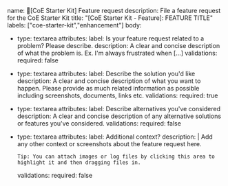name: 🚀[CoE Starter Kit] Feature request
description: File a feature request for the CoE Starter Kit
title: "[CoE Starter Kit - Feature]: FEATURE TITLE"
labels: ["coe-starter-kit","enhancement"]
body:
- type: textarea
  attributes:
    label: Is your feature request related to a problem? Please describe.
    description: A clear and concise description of what the problem is. Ex. I'm always frustrated when [...]
  validations:
    required: false
- type: textarea
  attributes:
    label: Describe the solution you'd like
    description: A clear and concise description of what you want to happen. Please provide as much related information as possible including screenshots, documents, links etc.
  validations:
    required: true
- type: textarea
  attributes:
    label: Describe alternatives you've considered
    description: A clear and concise description of any alternative solutions or features you've considered.
  validations:
    required: false
- type: textarea
  attributes:
    label: Additional context?
    description: |
      Add any other context or screenshots about the feature request here.
      
      Tip: You can attach images or log files by clicking this area to highlight it and then dragging files in.
  validations:
    required: false

